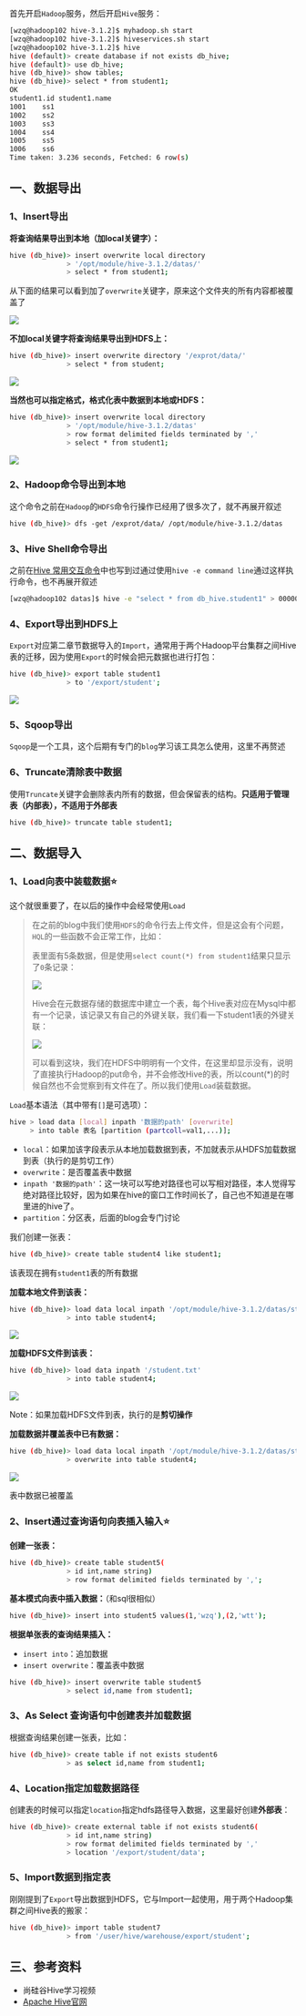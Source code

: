 



首先开启`Hadoop`服务，然后开启`Hive`服务：

```bash
[wzq@hadoop102 hive-3.1.2]$ myhadoop.sh start
[wzq@hadoop102 hive-3.1.2]$ hiveservices.sh start
[wzq@hadoop102 hive-3.1.2]$ hive
hive (default)> create database if not exists db_hive;
hive (default)> use db_hive;
hive (db_hive)> show tables;
hive (db_hive)> select * from student1;
OK
student1.id	student1.name
1001	ss1 
1002	ss2 
1003	ss3 
1004	ss4 
1005	ss5 
1006	ss6  
Time taken: 3.236 seconds, Fetched: 6 row(s)
```



## 一、数据导出

### 1、Insert导出

**将查询结果导出到本地（加local关键字）：**

```bash
hive (db_hive)> insert overwrite local directory
              > '/opt/module/hive-3.1.2/datas/'
              > select * from student1;
```

从下面的结果可以看到加了`overwrite`关键字，原来这个文件夹的所有内容都被覆盖了

![](./img/微信截图_20220317221943.png)



**不加local关键字将查询结果导出到HDFS上：**

```bash
hive (db_hive)> insert overwrite directory '/exprot/data/'
              > select * from student;
```

![](./img/微信截图_20220317222213.png)



**当然也可以指定格式，格式化表中数据到本地或HDFS：**

```bash
hive (db_hive)> insert overwrite local directory
              > '/opt/module/hive-3.1.2/datas'
              > row format delimited fields terminated by ','
              > select * from student1;
```

![](./img/微信截图_20220317222535.png)

### 2、Hadoop命令导出到本地

这个命令之前在`Hadoop`的`HDFS`命令行操作已经用了很多次了，就不再展开叙述

```bash
hive (db_hive)> dfs -get /exprot/data/ /opt/module/hive-3.1.2/datas
```



### 3、Hive Shell命令导出

之前在[Hive 常用交互命令](http://localhost:4000/2022/03/12/hive-an-zhuang-bu-shu-bing-ti-huan-derby-wei-mysql/#toc-heading-8)中也写到过通过使用`hive -e command line`通过这样执行命令，也不再展开叙述

```bash
[wzq@hadoop102 datas]$ hive -e "select * from db_hive.student1" > 000000_0
```



### 4、Export导出到HDFS上

`Export`对应第二章节数据导入的`Import`，通常用于两个Hadoop平台集群之间Hive表的迁移，因为使用`Export`的时候会把元数据也进行打包：

```bash
hive (db_hive)> export table student1
              > to '/export/student';
```

![](./img/微信截图_20220317223415.png)

### 5、Sqoop导出

`Sqoop`是一个工具，这个后期有专门的`blog`学习该工具怎么使用，这里不再赘述

### 6、Truncate清除表中数据

使用`Truncate`关键字会删除表内所有的数据，但会保留表的结构。**只适用于管理表（内部表），不适用于外部表**

```bash
hive (db_hive)> truncate table student1;
```



## 二、数据导入

### 1、Load向表中装载数据:star:

这个就很重要了，在以后的操作中会经常使用`Load`

> 在之前的blog中我们使用`HDFS`的命令行去上传文件，但是这会有个问题，`HQL`的一些函数不会正常工作，比如：
>
> 表里面有5条数据，但是使用`select count(*) from student1`结果只显示了`0`条记录：
>
> ![](./img/微信截图_20220317224327.png)
>
> Hive会在元数据存储的数据库中建立一个表，每个Hive表对应在Mysql中都有一个记录，该记录又有自己的外键关联，我们看一下student1表的外键关联：
>
> ![](./img/微信截图_20220317224658.png)
>
> 可以看到这块，我们在HDFS中明明有一个文件，在这里却显示没有，说明了直接执行Hadoop的put命令，并不会修改Hive的表，所以count(*)的时候自然也不会觉察到有文件在了。所以我们使用`Load`装载数据。

`Load`基本语法（其中带有`[]`是可选项）：

```bash
hive > load data [local] inpath '数据的path' [overwrite] 
	 > into table 表名 [partition (partcoll=val1,...)];
```

- `local`：如果加该字段表示从本地加载数据到表，不加就表示从HDFS加载数据到表（执行的是剪切工作）
- `overwrite`：是否覆盖表中数据
- `inpath '数据的path'`：这一块可以写绝对路径也可以写相对路径，本人觉得写绝对路径比较好，因为如果在hive的窗口工作时间长了，自己也不知道是在哪里进的hive了。
- `partition`：分区表，后面的blog会专门讨论

我们创建一张表：

```bash
hive (db_hive)> create table student4 like student1;
```

该表现在拥有`student1`表的所有数据

**加载本地文件到该表：**

```bash
hive (db_hive)> load data local inpath '/opt/module/hive-3.1.2/datas/student.txt'
              > into table student4;
```

![](./img/微信截图_20220317225755.png)

**加载HDFS文件到该表：**

```bash
hive (db_hive)> load data inpath '/student.txt'
              > into table student4;
```

![](./img/微信截图_20220317230029.png)

Note：如果加载HDFS文件到表，执行的是**剪切操作**



**加载数据并覆盖表中已有数据：**

```bash
hive (db_hive)> load data local inpath '/opt/module/hive-3.1.2/datas/student.txt'
              > overwrite into table student4;
```

![](./img/微信截图_20220317230316.png)

表中数据已被覆盖

### 2、Insert通过查询语句向表插入输入:star:



**创建一张表：**

```bash
hive (db_hive)> create table student5(
              > id int,name string)
              > row format delimited fields terminated by ',';
```

**基本模式向表中插入数据：**（和sql很相似）

```bash
hive (db_hive)> insert into student5 values(1,'wzq'),(2,'wtt');
```

**根据单张表的查询结果插入：**

- `insert into`：追加数据
- `insert overwrite`：覆盖表中数据

```bash
hive (db_hive)> insert overwrite table student5
              > select id,name from student1;
```



### 3、As Select 查询语句中创建表并加载数据

根据查询结果创建一张表，比如：

```bash
hive (db_hive)> create table if not exists student6
			  > as select id,name from student1;
```



### 4、Location指定加载数据路径

创建表的时候可以指定`location`指定hdfs路径导入数据，这里最好创建**外部表**：

```bash
hive (db_hive)> create external table if not exists student6(
              > id int,name string)
              > row format delimited fields terminated by ','
              > location '/export/student/data';
```

### 5、Import数据到指定表

刚刚提到了`Export`导出数据到HDFS，它与Import一起使用，用于两个Hadoop集群之间Hive表的搬家：

```bash
hive (db_hive)> import table student7   
			  > from '/user/hive/warehouse/export/student'; 
```





## 三、参考资料

- 尚硅谷Hive学习视频
- [Apache Hive官网](https://hive.apache.org/)

